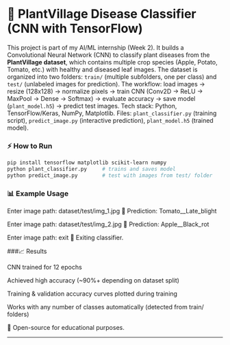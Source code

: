 # 🌿 PlantVillage Disease Classifier (CNN with TensorFlow)

This project is part of my AI/ML internship (Week 2). It builds a Convolutional Neural Network (CNN) to classify plant diseases from the **PlantVillage dataset**, which contains multiple crop species (Apple, Potato, Tomato, etc.) with healthy and diseased leaf images. The dataset is organized into two folders: `train/` (multiple subfolders, one per class) and `test/` (unlabeled images for prediction). The workflow: load images → resize (128x128) → normalize pixels → train CNN (Conv2D → ReLU → MaxPool → Dense → Softmax) → evaluate accuracy → save model (`plant_model.h5`) → predict test images. Tech stack: Python, TensorFlow/Keras, NumPy, Matplotlib. Files: `plant_classifier.py` (training script), `predict_image.py` (interactive prediction), `plant_model.h5` (trained model).  

### ⚡ How to Run
```bash
pip install tensorflow matplotlib scikit-learn numpy
python plant_classifier.py     # trains and saves model
python predict_image.py        # test with images from test/ folder
```
### 📊 Example Usage
Enter image path: dataset/test/img_1.jpg
🌱 Prediction: Tomato__Late_blight

Enter image path: dataset/test/img_2.jpg
🌱 Prediction: Apple__Black_rot

Enter image path: exit
👋 Exiting classifier.

###📈 Results

CNN trained for 12 epochs

Achieved high accuracy (~90%+ depending on dataset split)

Training & validation accuracy curves plotted during training

Works with any number of classes automatically (detected from train/ folders)

📜 Open-source for educational purposes.

---
